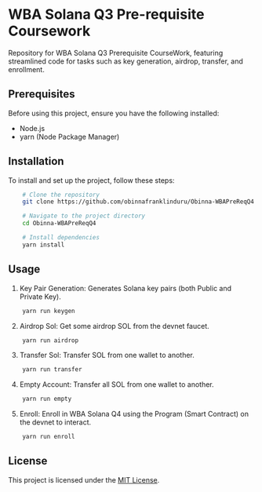 # WBA Solana Q3 Pre-requisite Coursework

Repository for WBA Solana Q3 Prerequisite CourseWork, featuring streamlined code for tasks such as key generation, airdrop, transfer, and enrollment.

## Prerequisites

Before using this project, ensure you have the following installed:

- Node.js
- yarn (Node Package Manager)

## Installation

To install and set up the project, follow these steps:

```bash
    # Clone the repository
    git clone https://github.com/obinnafranklinduru/Obinna-WBAPreReqQ4

    # Navigate to the project directory
    cd Obinna-WBAPreReqQ4

    # Install dependencies
    yarn install

```

## Usage

1. Key Pair Generation: Generates Solana key pairs (both Public and Private Key).

```bash
    yarn run keygen
```

2. Airdrop Sol: Get some airdrop SOL from the devnet faucet.

```bash
    yarn run airdrop
```

3. Transfer Sol: Transfer SOL from one wallet to another.

```bash
    yarn run transfer
```

4. Empty Account: Transfer all SOL from one wallet to another.

```bash
    yarn run empty
```

5. Enroll: Enroll in WBA Solana Q4 using the Program (Smart Contract) on the devnet to interact.

```bash
    yarn run enroll
```

## License

This project is licensed under the [MIT License]("https://github.com/obinnafranklinduru/WBA_prerequisite/blob/main/LICENSE").
